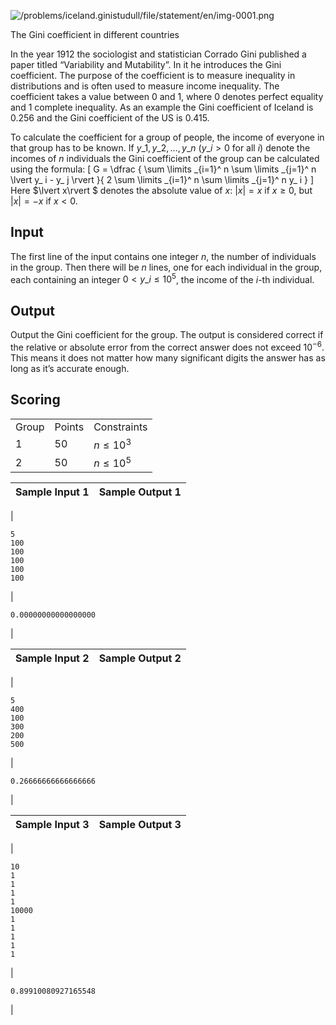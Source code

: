 

![/problems/iceland.ginistudull/file/statement/en/img-0001.png](/problems/iceland.ginistudull/file/statement/en/img-0001.png)

 The Gini coefficient in different countries
 
In the year 1912 the sociologist and statistician Corrado
 Gini published a paper titled “Variability and Mutability”. In
 it he introduces the Gini coefficient. The purpose of the
 coefficient is to measure inequality in distributions and is
 often used to measure income inequality. The coefficient takes
 a value between $0$ and
 $1$, where $0$ denotes perfect equality and
 $1$ complete inequality.
 As an example the Gini coefficient of Iceland is $0.256$ and the Gini coefficient of
 the US is $0.415$.  

 To calculate the coefficient for a group of people, the income
 of everyone in that group has to be known. If $y\_1, y\_2, \ldots , y\_ n$
 ($y\_ i > 0$ for all
 $i$) denote the incomes of
 $n$ individuals the Gini
 coefficient of the group can be calculated using the formula:
 \[ G = \dfrac { \sum \limits
 \_{i=1}^ n \sum \limits \_{j=1}^ n \lvert y\_ i - y\_ j \rvert }{ 2
 \sum \limits \_{i=1}^ n \sum \limits \_{j=1}^ n y\_ i } \]
Here $\lvert x\rvert $
 denotes the absolute value of $x$: $\lvert x\rvert = x$ if $x \geq 0$, but $\lvert x\rvert = -x$ if $x < 0$.


Input
-----


The first line of the input contains one integer
 $n$, the number of
 individuals in the group. Then there will be $n$ lines, one for each individual in
 the group, each containing an integer $0 < y\_ i \leq 10^5$, the income of
 the $i$-th individual.


Output
------


Output the Gini coefficient for the group. The output is
 considered correct if the relative or absolute error from the
 correct answer does not exceed $10^{-6}$. This means it does not
 matter how many significant digits the answer has as long as
 it’s accurate enough.


Scoring
-------




|  |  |  |
| --- | --- | --- |
| Group | Points | Constraints |
| 1 | 50 | $n \leq 10^3$ |
| 2 | 50 | $n \leq 10^5$ |




| Sample Input 1 | Sample Output 1 |
| --- | --- |
| 
```
5
100
100
100
100
100

```
 | 
```
0.00000000000000000

```
 |




| Sample Input 2 | Sample Output 2 |
| --- | --- |
| 
```
5
400
100
300
200
500

```
 | 
```
0.26666666666666666

```
 |




| Sample Input 3 | Sample Output 3 |
| --- | --- |
| 
```
10
1
1
1
1
10000
1
1
1
1
1

```
 | 
```
0.89910080927165548

```
 |


